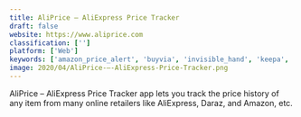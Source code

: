 ```yaml
---
title: AliPrice – AliExpress Price Tracker
draft: false 
website: https://www.aliprice.com
classification: ['']
platform: ['Web']
keywords: ['amazon_price_alert', 'buyvia', 'invisible_hand', 'keepa', 'liligo', 'mycartsavings', 'nowdiscount', 'price_tracker_for_amazon', 'scanlife', 'shopadvisor', 'shopular', 'skyscanner', 'smartprix', 'tripadvisor', 'walmart', 'wikibuy', 'idealo']
image: 2020/04/AliPrice-–-AliExpress-Price-Tracker.png
---
```

AliPrice – AliExpress Price Tracker app lets you track the price history of any item from many online retailers like AliExpress, Daraz, and Amazon, etc.